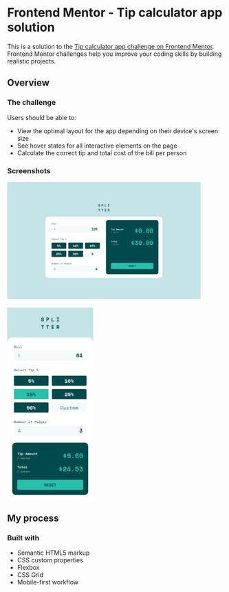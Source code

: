 # Frontend Mentor - Tip calculator app solution

This is a solution to the [Tip calculator app challenge on Frontend Mentor](https://www.frontendmentor.io/challenges/tip-calculator-app-ugJNGbJUX). Frontend Mentor challenges help you improve your coding skills by building realistic projects.

## Overview

### The challenge

Users should be able to:

- View the optimal layout for the app depending on their device's screen size
- See hover states for all interactive elements on the page
- Calculate the correct tip and total cost of the bill per person



### Screenshots

[<img src="./screenshots/screenshot-desktop.png" width="450">](./screenshots/screenshot-desktop.png)
<br/><br/>
[<img src="./screenshots/screenshot-mobile.png" width="200">](./screenshots/screenshot-mobile.png)

## My process

### Built with

- Semantic HTML5 markup
- CSS custom properties
- Flexbox
- CSS Grid
- Mobile-first workflow
